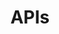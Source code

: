 ---
layout: layout.pug
navigationTitle: APIs
excerpt: 
title: APIs
menuWeight: 1
model: /services/spark/data.yml
render: mustache
featureMaturity:
---